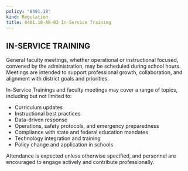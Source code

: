 ```yaml
---
policy: "0401.18"
kind: Regulation
title: 0401.18-AR-03 In-Service Training
---
```


## IN-SERVICE TRAINING

General faculty meetings, whether operational or instructional focused, convened by the administration, may be scheduled during school hours. Meetings are intended to support professional growth, collaboration, and alignment with district goals and priorities.

In-Service Trainings and faculty meetings may cover a range of topics, including but not limited to:
- Curriculum updates 
- Instructional best practices
- Data-driven response
- Operations, safety protocols, and emergency preparedness
- Compliance with state and federal education mandates
- Technology integration and training
- Policy change and application in schools

Attendance is expected unless otherwise specified, and personnel are encouraged to engage actively and contribute professionally. 